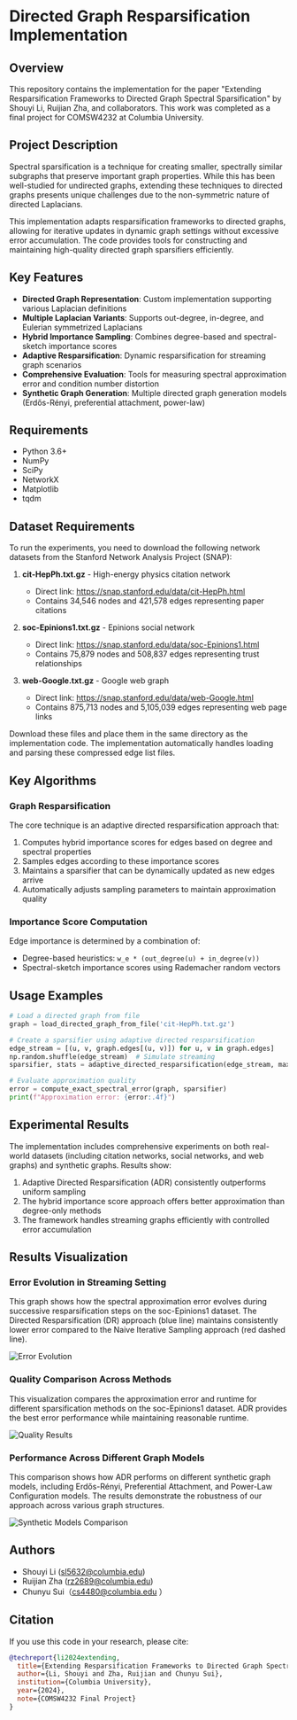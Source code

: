 # Directed Graph Resparsification Implementation

## Overview
This repository contains the implementation for the paper "Extending Resparsification Frameworks to Directed Graph Spectral Sparsification" by Shouyi Li, Ruijian Zha, and collaborators. This work was completed as a final project for COMSW4232 at Columbia University.

## Project Description
Spectral sparsification is a technique for creating smaller, spectrally similar subgraphs that preserve important graph properties. While this has been well-studied for undirected graphs, extending these techniques to directed graphs presents unique challenges due to the non-symmetric nature of directed Laplacians.

This implementation adapts resparsification frameworks to directed graphs, allowing for iterative updates in dynamic graph settings without excessive error accumulation. The code provides tools for constructing and maintaining high-quality directed graph sparsifiers efficiently.

## Key Features
- **Directed Graph Representation**: Custom implementation supporting various Laplacian definitions
- **Multiple Laplacian Variants**: Supports out-degree, in-degree, and Eulerian symmetrized Laplacians
- **Hybrid Importance Sampling**: Combines degree-based and spectral-sketch importance scores
- **Adaptive Resparsification**: Dynamic resparsification for streaming graph scenarios
- **Comprehensive Evaluation**: Tools for measuring spectral approximation error and condition number distortion
- **Synthetic Graph Generation**: Multiple directed graph generation models (Erdős-Rényi, preferential attachment, power-law)

## Requirements
- Python 3.6+
- NumPy
- SciPy
- NetworkX
- Matplotlib
- tqdm

## Dataset Requirements

To run the experiments, you need to download the following network datasets from the Stanford Network Analysis Project (SNAP):

1. **cit-HepPh.txt.gz** - High-energy physics citation network
   * Direct link: https://snap.stanford.edu/data/cit-HepPh.html
   * Contains 34,546 nodes and 421,578 edges representing paper citations

2. **soc-Epinions1.txt.gz** - Epinions social network
   * Direct link: https://snap.stanford.edu/data/soc-Epinions1.html
   * Contains 75,879 nodes and 508,837 edges representing trust relationships

3. **web-Google.txt.gz** - Google web graph
   * Direct link: https://snap.stanford.edu/data/web-Google.html
   * Contains 875,713 nodes and 5,105,039 edges representing web page links

Download these files and place them in the same directory as the implementation code. The implementation automatically handles loading and parsing these compressed edge list files.

## Key Algorithms

### Graph Resparsification
The core technique is an adaptive directed resparsification approach that:
1. Computes hybrid importance scores for edges based on degree and spectral properties
2. Samples edges according to these importance scores 
3. Maintains a sparsifier that can be dynamically updated as new edges arrive
4. Automatically adjusts sampling parameters to maintain approximation quality

### Importance Score Computation
Edge importance is determined by a combination of:
- Degree-based heuristics: `w_e * (out_degree(u) + in_degree(v))`
- Spectral-sketch importance scores using Rademacher random vectors

## Usage Examples

```python
# Load a directed graph from file
graph = load_directed_graph_from_file('cit-HepPh.txt.gz')

# Create a sparsifier using adaptive directed resparsification
edge_stream = [(u, v, graph.edges[(u, v)]) for u, v in graph.edges]
np.random.shuffle(edge_stream)  # Simulate streaming
sparsifier, stats = adaptive_directed_resparsification(edge_stream, max_size=2000)

# Evaluate approximation quality
error = compute_exact_spectral_error(graph, sparsifier)
print(f"Approximation error: {error:.4f}")
```

## Experimental Results
The implementation includes comprehensive experiments on both real-world datasets (including citation networks, social networks, and web graphs) and synthetic graphs. Results show:

1. Adaptive Directed Resparsification (ADR) consistently outperforms uniform sampling
2. The hybrid importance score approach offers better approximation than degree-only methods
3. The framework handles streaming graphs efficiently with controlled error accumulation

## Results Visualization

### Error Evolution in Streaming Setting
This graph shows how the spectral approximation error evolves during successive resparsification steps on the soc-Epinions1 dataset. The Directed Resparsification (DR) approach (blue line) maintains consistently lower error compared to the Naive Iterative Sampling approach (red dashed line).

![Error Evolution](soc-Epinions1_error_evolution.png)

### Quality Comparison Across Methods
This visualization compares the approximation error and runtime for different sparsification methods on the soc-Epinions1 dataset. ADR provides the best error performance while maintaining reasonable runtime.

![Quality Results](soc-Epinions1_quality_results.png)

### Performance Across Different Graph Models
This comparison shows how ADR performs on different synthetic graph models, including Erdős-Rényi, Preferential Attachment, and Power-Law Configuration models. The results demonstrate the robustness of our approach across various graph structures.

![Synthetic Models Comparison](synthetic_models_comparison.png)

## Authors
- Shouyi Li (sl5632@columbia.edu)
- Ruijian Zha (rz2689@columbia.edu)
- Chunyu Sui（cs4480@columbia.edu ）

## Citation
If you use this code in your research, please cite:

```bibtex
@techreport{li2024extending,
  title={Extending Resparsification Frameworks to Directed Graph Spectral Sparsification},
  author={Li, Shouyi and Zha, Ruijian and Chunyu Sui},
  institution={Columbia University},
  year={2024},
  note={COMSW4232 Final Project}
}
```

